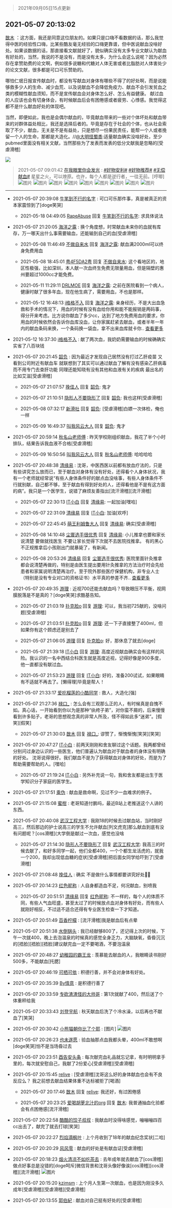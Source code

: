 > 2021年09月05日15点更新
<link rel="stylesheet" href="https://cdn.jsdelivr.net/gh/taotie6/sampleJSON@main/css/photo_show.css">


 ## 2021-05-07 20:13:02 

 [㪚木](https://www.coolapk.com/feed/26824573?shareKey=NDc2OWNiNTY1NzQwNjEzMTc3ZjU~) ：这方面，我还是同意这位朋友的。如果只是口嗨不看数据的话，那么我觉得中医的经验性口嗨，比某些酷友毫无经验的口嗨更靠谱，但中医说献血没啥好处。如果谈数据的话，那直接看文献就好了，貌似确实没有太多专业文献认为献血有好处的，当然，我说的不是没有，而是没有太多，为什么会这么说呢<!--break-->？因为必然存在拿赞助费的论文啊，例如很多说糖和代糖对人体无害或者比脂肪对人体害处少的论文文献，很多都是可口可乐赞助的。

哪怕仁珉日报宣传献血时，都没有写献血对身体有哪些不得了的好处啊，而是说能够救多少人的生命、减少血荒、以及说献血不会降低免疫力、献血不会引发贫血之类的模糊性献血须知，而不是宣传献血会对身体怎么好、怎么有益健康。
献过血的人应该也会有切身体会，有时候献血后会有困倦感或者疲劳、心悸感。我觉得这都不是什么献血好处的体现吧。

当然，即便如此，我也是会偶尔献血的，毕竟献血带来的一些对个体坏处和献血带来的对群体益处相比，我还是选择后者的。毕竟是存在于社会的个体，也从社会索取了不少，献血，无关是不是有益处，只是想尽一份果民责任，能帮一个人或者挽留一个人的生命，那都是大造化。//<a class="feed-link-uname" href="/u/大明怪蜀黍">@大明怪蜀黍</a>:适量献血确实没啥好处，至少pubmed里面没有相关文献，当然那些为了发表而发表的低分文献我是忽略的[受虐滑稽] 

<div class="album">
<img class="img-item" src="https://image.coolapk.com/feed/2021/0507/20/1081091_5795c6be_9581_4561@300x208.jpeg" />
</div>

> 2021-05-07 09:01:42 
> [在我眼里你会发光](https://www.coolapk.com/feed/26811739?shareKey=OWQ5YjMwMjE2NmJiNjEzMTc3ZjU~) : <a class="feed-link-tag" href="/t/好物安利?type=0">#好物安利#</a> <a class="feed-link-tag" href="/t/好物推荐?type=0">#好物推荐#</a> <a class="feed-link-tag" href="/t/无偿献血?type=0">#无偿献血#</a> 星星之火，可以燎原。也许，每个人都是逆行者，一往无前。[哼唧] 
![图片](https://image.coolapk.com/feed/2021/0507/09/653891_4ced6b15_9284_2429@2495x3322.jpeg)
![图片](https://image.coolapk.com/feed/2021/0507/09/653891_bdb5d05f_9284_2431@2495x3322.jpeg)
![图片](https://image.coolapk.com/feed/2021/0507/09/653891_189c34e2_9284_2433@2495x3322.jpeg)
![图片](https://image.coolapk.com/feed/2021/0507/09/653891_7b5e0286_9284_2435@2495x3322.jpeg)
![图片](https://image.coolapk.com/feed/2021/0507/09/653891_c36baf1a_9284_2437@2495x3322.jpeg)
![图片](https://image.coolapk.com/feed/2021/0507/09/653891_aa6dc15e_9284_2439@2495x3322.jpeg)
![图片](https://image.coolapk.com/feed/2021/0507/09/653891_ac008cee_9284_244@2495x3322.jpeg)
![图片](https://image.coolapk.com/feed/2021/0507/09/653891_fe260203_9284_2442@3322x2495.jpeg)
![图片](https://image.coolapk.com/feed/2021/0507/09/653891_4a3d5789_9284_2444@2495x3322.jpeg)

 ------- 

- 2021-05-07 20:39:08 [牛笔到不行的名字](uid=2374460) : 可口可乐那件事，真是被真正的资本家震惊到了[doge笑哭] 

    - 2021-05-18 04:49:05 [RapeAbuse](uid=917374) 回复 [牛笔到不行的名字](uid=2374460): 求具体说法 

- 2021-05-07 21:20:05 [海洋之露](uid=1111949) : 换个角度想，时常献血未来你的血就有库存，万一哪天出什么事需要输血，还能输到自己的血[受虐滑稽] 

    - 2021-05-08 11:46:49 [不做自来水](uid=909767) 回复 [海洋之露](uid=1111949): 献血满2000ml可以终身免费用血 

    - 2021-05-08 18:45:01 [粤4F5DA2粤](uid=983185) 回复 [不做自来水](uid=909767): 这个看地区的，地区性极强，比如深圳，本人献一次血终生免费无限量用血，但是隔壁的惠州要超过1000cc才能免费。 

    - 2021-05-11 11:29:11 [DRLMOE](uid=1509292) 回复 [海洋之露](uid=1111949): 之前在医院看到一个病人，健康时献了很多年血，现在他生病了，需要用血，不也是那样。 

    - 2021-05-12 16:48:13 [i格格不入](uid=779420) 回复 [海洋之露](uid=1111949): 亲身经历，不是大出血急救和手术的情况下，用血的时候有没有血给你用和能不能报销是两码事，得分开来考虑。比方说你献血了多少cc，达到了地方免费用血的要求，你用血的时候依然会告诉你血库没血，让你家属赶紧去献血，或者半年一年内的献血条码来换，一个条码换一袋血，拿不出来血库就卡你.. <a href="/feed/replyList?id=203362358">查看更多</a> 

- 2021-05-12 16:37:30 [i格格不入](uid=779420) : 献了两次血，我奶奶需要输血的时候确确实实省了八百块钱 

- 2021-05-07 20:21:45 [韶负](uid=3378542) : 因为最近才发现自己居然没有打过乙肝疫苗 又看到公司附近有献血车 就联想到了其实可以通过献血了解有没有感染乙肝病毒而不用专门去查肝功能 同理还能知晓有没有其他和血液有关的疾病 最出名的比如艾滋[受虐滑稽] 

    - 2021-05-07 21:07:57 [挽佳人](uid=1883271) 回复 [韶负](uid=3378542): 鬼才 

    - 2021-05-07 21:10:51 [隐形人不要隐形了](uid=679338) 回复 [韶负](uid=3378542): 我也这样[受虐滑稽] 

    - 2021-05-08 07:32:17 [新滑社](uid=2627292) 回复 [韶负](uid=3378542): [受虐滑稽]白嫖一次体检，俺也一样 

    - 2021-05-09 16:49:37 [叫我风云大人](uid=2876985) 回复 [韶负](uid=3378542): 鬼才 

- 2021-05-07 20:59:14 [秋名山老师傅](uid=2775928) : 昨天学校刚组织献血，我花了半个小时排队，结果告诉我血液不合格[受虐滑稽] 

    - 2021-05-09 16:50:56 [叫我风云大人](uid=2876985) 回复 [秋名山老师傅](uid=2775928): 哈哈哈哈 

- 2021-05-07 20:48:38 [清缘易](uid=2273174) : 沈哥，中医西医以前都有放血疗法的，只是有些讲究怎么放而已，至于献血对身体有没有好处，还得看个人身体状况，我有一个老师就经常说“有些人身体条件好的献点血没啥事，有些人身体条件不行就别献，自己都不够，至于献血有得到好处的人，还得看他是不是有这方面的病”。我只是一个医学生<!--break-->，说错了麻烦友善指出[流汗滑稽][流汗滑稽] 

    - 2021-05-07 22:30:13 [IT小白](uid=1002886) 回复 [清缘易](uid=2273174): 一起加油[嘿哈] 

    - 2021-05-07 22:31:09 [清缘易](uid=2273174) 回复 [IT小白](uid=1002886): 加油[欢呼] 

    - 2021-05-07 22:45:45 [萌王利姆鲁大人](uid=4048495) 回复 [清缘易](uid=2273174): 确实[受虐滑稽] 

    - 2021-05-08 14:10:48 [尘寰选手很优秀](uid=2564009) 回复 [清缘易](uid=2273174): 小儿推拿也要和家长说清楚 要做就找医生 不要让家长觉得下次就不去医院找推拿。 有的黑心不正规推拿后小孩刚出门就暴毙了，有新闻。 

    - 2021-05-08 20:53:26 [清缘易](uid=2273174) 回复 [尘寰选手很优秀](uid=2564009): 医院里面针灸推拿都会说清楚再做的，特别是由医生提出要用针灸推拿的方法治疗时会先给患者和家属说明清楚再治疗。至于院外那些医疗保健机构，非专业人士（特别是没有专业对口的资格证书）水平真的参差不齐.. <a href="/feed/replyList?id=203356572">查看更多</a> 

- 2021-05-07 20:49:35 [游理](uid=2013461) : 近视700还能去献血吗？导致眼压不平衡，视网膜脱落是不是真的？[doge笑哭]求酷基告知。 

    - 2021-05-07 21:03:19 [扑克脸o](uid=688494) 回复 [游理](uid=2013461): 可以，我当初725献的，没啥问题[受虐滑稽] 

    - 2021-05-07 21:03:51 [扑克脸o](uid=688494) 回复 [游理](uid=2013461): 还一下子直接整了400ml，但如果你有这个顾虑还是别去了 

    - 2021-05-07 21:06:05 [游理](uid=2013461) 回复 [扑克脸o](uid=688494): 好，那休息了就去[doge] 

    - 2021-05-07 21:39:18 [IT小白](uid=1002886) 回复 [游理](uid=2013461): 高度近视献血确实会有这样的风险。我认识的一名中西结合科医生就是高度近视，记得好像是900多度，他一直都没有献过血。 

    - 2021-05-07 21:53:23 [游理](uid=2013461) 回复 [IT小白](uid=1002886): 好的，准备200试试，如果眼睛有不适就不再去了。[懒得理]毕竟是帮人！ 

- 2021-05-07 21:33:17 [爱吃榴莲的小酷同学](uid=491928) : 救人，大造化[强] 

- 2021-05-07 21:27:36 [禄口_](uid=1005884) : 怎么会有三观那么正的人，有时候真是自愧不如。真心话，一开始看到你以为是那种“纨绔子弟”，对你蛮不屑的，后来慢慢看到许多贴子，老哥的思想观念真的非常人所及，怪不得如此多“迷弟”。[假笑][假笑] 

    - 2021-05-07 21:30:03 [㪚木](uid=1081091) 回复 [禄口_](uid=1005884): 谬赞了，惭愧惭愧[笑哭][笑哭] 

- 2021-05-07 20:47:27 [IT小白](uid=1002886) : 前两天刚刚和舍友聊过这个话题。我两都曾经分别问过身边认识的一些医生，他们普遍认为献血对于献血者的身体没有明确的好处。
沈哥说得很好。我们献血不是为了获得献血对身体的好处，而是为了帮助需要帮助的人。[嘿哈] 

    - 2021-05-07 21:19:24 [IT小白](uid=1002886) : 另外补充说一句，我和舍友都是出生于医学知识分子家庭的医学生。 

- 2021-05-07 21:17:51 [乘伪](uid=3843637) : 献血是救命啊，见过不少一血难求的例子。 

- 2021-05-07 21:15:08 [蜜柑](uid=1097842) : 老哥知道付鹏吗，最近B站上老推送这个人讲的东西。 

- 2021-05-07 20:40:08 [武汉工程大学](uid=698739) : 我刚18的时候去过献血站，当时刚好高三，然后那边的护士说高三的学生不允许献血[列文虎克]那么献血到底有没有问题呢？[cos滑稽](大学倒是献过一次血，感觉也没啥 

    - 2021-05-07 21:14:30 [隐形人不要隐形了](uid=679338) 回复 [武汉工程大学](uid=698739): 我高三的时候去献了，和好多同学一起，他们全都400，一个个都生龙活虎的，就我一个200，我却出现低血糖的症状[受虐滑稽]把后面女同学给吓到了[受虐滑稽] 

- 2021-05-07 21:08:48 [挽佳人](uid=1883271) : 确实 不是做什么事情都要讲究好处👍🏻 

- 2021-05-07 20:14:23 [红色昵称](uid=2166163) : 人自身都造血不足，何况献血，别喷我 

    - 2021-05-07 20:51:51 [清缘易](uid=2273174) 回复 [红色昵称](uid=2166163): 不一样的，每个人的体质不同，有些人气血旺盛，甚至太过了的时候放点血对身体有好处，而有些人就刚好相反，不过适不适合还得有专业医生检查一下才知道。 

- 2021-05-07 20:51:49 [百香柠檬](uid=2068085) : [流汗滑稽]我是献血后有点晕 

- 2021-05-07 20:51:38 [水倒锅头](uid=1058189) : 我已经献够800了，还记得上次的时候，下午一次就400，晚上去泡温泉的时候真的感觉全身乏力，大脑缺氧，昏昏沉沉的[捂脸][捂脸][捂脸]建议献完血一定不要喝酒，不要泡温泉 

- 2021-05-07 20:48:27 [幼稚园的霸王龙](uid=1554606) : 羡慕能去献血的人，我眼睛读书刚好500多，不能献血[托腮] 

- 2021-05-07 20:46:19 [可栖可依](uid=1512381) : 积德行善，并不会对身体有好处。 

- 2021-05-07 20:35:39 [By情意](uid=2227064) : 是积德行善了 

- 2021-05-07 20:33:59 [专砍渣渣怪的大帅哥](uid=1033906) : 第1次就献了400，然后送了个体重秤给我 

- 2021-05-07 20:33:43 [刘登宇航](uid=571170) : 秋天献血后洗了个冷水澡，以后再也不献血了[笑哭] 

- 2021-05-07 20:30:42 [小熊猫朝你比了个耶](uid=4352062) : [图片] ![图片](https://image.coolapk.com/feed/2019/0405/20/1081091_1554467447_4345@400x240.gif)

- 2021-05-07 20:26:23 [也未遂愿](uid=3056500) : 验血抽那点血我都头晕，400ml不敢想啊[doge笑哭]怕不是当场昏过去 

- 2021-05-07 20:23:51 [酉告安头条](uid=973354) : 每次献完血礼品就忘记拿，有时明明拿手里的，每次就安慰自己，我献了2份爱心[受虐滑稽][受虐滑稽] 

- 2021-05-07 20:15:45 [relive](uid=1401589) : [受虐滑稽]沈哥这么好的身体献血也会有不良反应么？
我之前想去献血结果体重不达标被拒了[喝酒] 

    - 2021-05-07 20:17:46 [㪚木](uid=1081091) 回复 [relive](uid=1401589): 我还好，有过困倦感 

    - 2021-05-07 20:23:25 [爱喝胡萝北汁的org](uid=1377468) 回复 [㪚木](uid=1081091): 我普通抽血化验都会有点困倦感[流汗滑稽] 

- 2021-05-07 20:22:58 [酷酷的饺子叔叔](uid=6152009) : 我献血时没得啥感觉，嘣嘣嘣四百cc出去了，献完了就去打球[笑哭] 

- 2021-05-07 20:22:27 [烈焰滴枫叶](uid=2260258) : 上个月收到了18年的献血纪念奖状[二哈] 

- 2021-05-07 20:20:29 [风风零](uid=2830664) : 献血的好处是有献血证[受虐滑稽] 

- 2021-05-07 20:18:23 [烟火清凉不如吃茶去](uid=4279524) : 去年成年就去献血了[cos滑稽]做点好事总是没错的[doge呵斥]微信背景和沈哥头像好像诶[cos滑稽][cos滑稽][流汗滑稽] ![图片](https://image.coolapk.com/feed/2021/0417/14/2188936_a97df568_2321_8838@972x1756.jpeg)

- 2021-05-07 20:15:20 [kzimsm](uid=2322197) : 上个月人生第一次献血，也是因为刚没多久成年[受虐滑稽][受虐滑稽][受虐滑稽] 

- 2021-05-07 20:13:55 [郭伯紀](uid=2859803) : 献血对自己挺有好处的[受虐滑稽] 

